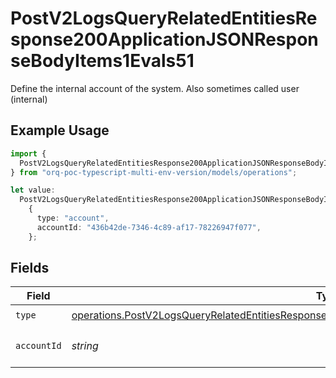 # PostV2LogsQueryRelatedEntitiesResponse200ApplicationJSONResponseBodyItems1Evals51

Define the internal account of the system. Also sometimes called user (internal)

## Example Usage

```typescript
import {
  PostV2LogsQueryRelatedEntitiesResponse200ApplicationJSONResponseBodyItems1Evals51,
} from "orq-poc-typescript-multi-env-version/models/operations";

let value:
  PostV2LogsQueryRelatedEntitiesResponse200ApplicationJSONResponseBodyItems1Evals51 =
    {
      type: "account",
      accountId: "436b42de-7346-4c89-af17-78226947f077",
    };
```

## Fields

| Field                                                                                                                                                                                                              | Type                                                                                                                                                                                                               | Required                                                                                                                                                                                                           | Description                                                                                                                                                                                                        |
| ------------------------------------------------------------------------------------------------------------------------------------------------------------------------------------------------------------------ | ------------------------------------------------------------------------------------------------------------------------------------------------------------------------------------------------------------------ | ------------------------------------------------------------------------------------------------------------------------------------------------------------------------------------------------------------------ | ------------------------------------------------------------------------------------------------------------------------------------------------------------------------------------------------------------------ |
| `type`                                                                                                                                                                                                             | [operations.PostV2LogsQueryRelatedEntitiesResponse200ApplicationJSONResponseBodyItems1Evals5Type](../../models/operations/postv2logsqueryrelatedentitiesresponse200applicationjsonresponsebodyitems1evals5type.md) | :heavy_check_mark:                                                                                                                                                                                                 | N/A                                                                                                                                                                                                                |
| `accountId`                                                                                                                                                                                                        | *string*                                                                                                                                                                                                           | :heavy_check_mark:                                                                                                                                                                                                 | The id of the resource                                                                                                                                                                                             |